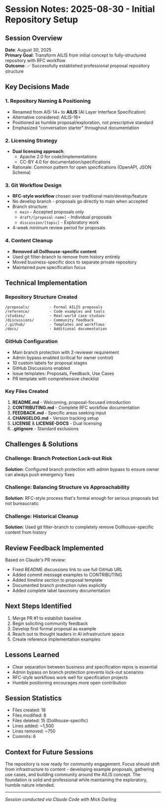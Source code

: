 # Session Notes: 2025-08-30 - Initial Repository Setup

## Session Overview
**Date**: August 30, 2025  
**Primary Goal**: Transform AILIS from initial concept to fully-structured repository with RFC workflow  
**Outcome**: ✅ Successfully established professional proposal repository structure

## Key Decisions Made

### 1. Repository Naming & Positioning
- Renamed from AIS-14+ to **AILIS** (AI Layer Interface Specification)
- Alternative considered: AILIS-16+
- Positioned as humble proposal/exploration, not prescriptive standard
- Emphasized "conversation starter" throughout documentation

### 2. Licensing Strategy
- **Dual licensing approach**:
  - Apache 2.0 for code/implementations
  - CC-BY 4.0 for documentation/specifications
- Rationale: Common pattern for open specifications (OpenAPI, JSON Schema)

### 3. Git Workflow Design
- **RFC-style workflow** chosen over traditional main/develop/feature
- No develop branch - proposals go directly to main when accepted
- Branch structure:
  - `main` - Accepted proposals only
  - `draft/[proposal-name]` - Individual proposals
  - `discussion/[topic]` - Exploratory work
- 4-week minimum review period for proposals

### 4. Content Cleanup
- **Removed all Dollhouse-specific content**
- Used git filter-branch to remove from history entirely
- Moved business-specific docs to separate private repository
- Maintained pure specification focus

## Technical Implementation

### Repository Structure Created
```
/proposals/         - Formal AILIS proposals
/reference/         - Code examples and tools
/studies/           - Real-world case studies
/discussions/       - Community feedback
/.github/           - Templates and workflows
/docs/              - Additional documentation
```

### GitHub Configuration
- Main branch protection with 2-reviewer requirement
- Admin bypass enabled (critical for owner control)
- 10 custom labels for proposal stages
- GitHub Discussions enabled
- Issue templates: Proposals, Feedback, Use Cases
- PR template with comprehensive checklist

### Key Files Created
1. **README.md** - Welcoming, proposal-focused introduction
2. **CONTRIBUTING.md** - Complete RFC workflow documentation
3. **FEEDBACK.md** - Specific areas seeking input
4. **CHANGELOG.md** - Version tracking setup
5. **LICENSE** & **LICENSE-DOCS** - Dual licensing
6. **.gitignore** - Standard exclusions

## Challenges & Solutions

### Challenge: Branch Protection Lock-out Risk
**Solution**: Configured branch protection with admin bypass to ensure owner can always push emergency fixes

### Challenge: Balancing Structure vs Approachability
**Solution**: RFC-style process that's formal enough for serious proposals but not bureaucratic

### Challenge: Historical Cleanup
**Solution**: Used git filter-branch to completely remove Dollhouse-specific content from history

## Review Feedback Implemented
Based on Claude's PR review:
- Fixed README discussions link to use full GitHub URL
- Added commit message examples to CONTRIBUTING
- Added timeline section to proposal template
- Documented branch protection rules explicitly
- Added complete label taxonomy documentation

## Next Steps Identified
1. Merge PR #1 to establish baseline
2. Begin soliciting community feedback
3. Develop first formal proposal as example
4. Reach out to thought leaders in AI infrastructure space
5. Create reference implementation examples

## Lessons Learned
- Clear separation between business and specification repos is essential
- Admin bypass on branch protection prevents lock-out scenarios
- RFC-style workflows work well for specification projects
- Humble positioning encourages more open contribution

## Session Statistics
- Files created: 18
- Files modified: 8
- Files deleted: 15 (Dollhouse-specific)
- Lines added: ~1,500
- Lines removed: ~750
- Commits: 6

## Context for Future Sessions
The repository is now ready for community engagement. Focus should shift from infrastructure to content - developing example proposals, gathering use cases, and building community around the AILIS concept. The foundation is solid and professional while maintaining the exploratory, humble nature intended.

---
*Session conducted via Claude Code with Mick Darling*